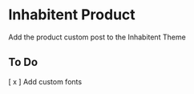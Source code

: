 # Inhabitent Product

Add the product custom post to the Inhabitent Theme

## To Do

[ x ] Add custom fonts
